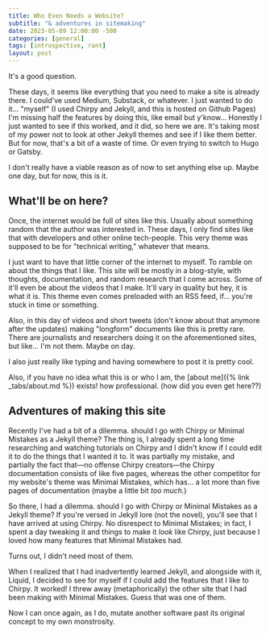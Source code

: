 ```yaml
---
title: Who Even Needs a Website?
subtitle: "& adventures in sitemaking"
date: 2023-05-09 12:00:00 -500
categories: [general]
tags: [introspective, rant]
layout: post
---
```


It's a good question.

These days, it seems like everything that you need to make a site is already there. I could've used Medium, Substack, or whatever. I just wanted to do it... "myself" (I used Chirpy and Jekyll, and this is hosted on Github Pages) I'm missing half the features by doing this, like email but y'know... Honestly I just wanted to see if this worked, and it did, so here we are. It's taking most of my power not to look at other Jekyll themes and see if I like them better. But for now, that's a bit of a waste of time. Or even trying to switch to Hugo or Gatsby. 

I don't really have a viable reason as of now to set anything else up. Maybe one day, but for now, this is it.

## What'll be on here?
Once, the internet would be full of sites like this. Usually about something random that the author was interested in. These days, I only find sites like that with developers and other online tech-people. This very theme was supposed to be for "technical writing," whatever that means.

I just want to have that little corner of the internet to myself. To ramble on about the things that I like. This site will be mostly in a blog-style, with thoughts, documentation, and random research that I come across. Some of it'll even be about the videos that I make. It'll vary in quality but hey, it is what it is. This theme even comes preloaded with an RSS feed, if... you're stuck in time or something.

Also, in this day of videos and short tweets (don't know about that anymore after the updates) making "longform" documents like this is pretty rare. There are journalists and researchers doing it on the aforementioned sites, but like... I'm not them. Maybe on day. 

I also just really like typing and having somewhere to post it is pretty cool.

Also, if you have no idea what this is or who I am, the [about me]({% link _tabs/about.md %}) exists! how professional. (how did you even get here??)

## Adventures of making this site
Recently I've had a bit of a dilemma. should I go with Chirpy or Minimal Mistakes as a Jekyll theme? The thing is, I already spent a long time researching and watching tutorials on Chirpy and I didn't know if I could edit it to do the things that I wanted it to. It was partially my mistake, and partially the fact that—no offense Chirpy creators—the Chirpy documentation consists of like five pages, whereas the other competitor for my website's theme was Minimal Mistakes, which has... a lot more than five pages of documentation (maybe a little bit *too much.*)

So there, I had a dilemma. should I go with Chirpy or Minimal Mistakes as a Jekyll theme? If you're versed in Jekyll lore (not the novel), you'll see that I have arrived at using Chirpy. No disrespect to Minimal Mistakes; in fact, I spent a day tweaking it and things to make it *look* like Chirpy, just because I loved how many features that Minimal Mistakes had. 

Turns out, I didn't need most of them.

When I realized that I had inadvertently learned Jekyll, and alongside with it, Liquid, I decided to see for myself if I could add the features that I like to Chirpy. It worked! I threw away (metaphorically) the other site that I had been making with Minimal Mistakes. Guess that was one of them.

Now I can once again, as I do, mutate another software past its original concept to my own monstrosity.